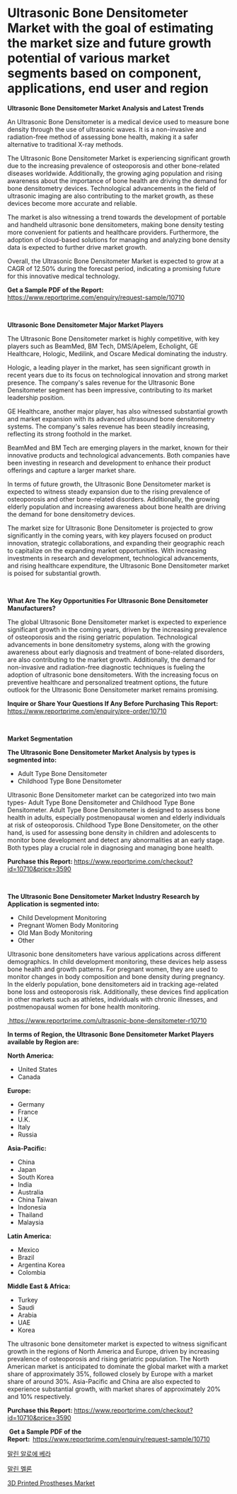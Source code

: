<p><h1>Ultrasonic Bone Densitometer Market with the goal of estimating the market size and future growth potential of various market segments based on component, applications, end user and region</h1></p><p><strong>Ultrasonic Bone Densitometer Market Analysis and Latest Trends</strong></p>
<p><p>An Ultrasonic Bone Densitometer is a medical device used to measure bone density through the use of ultrasonic waves. It is a non-invasive and radiation-free method of assessing bone health, making it a safer alternative to traditional X-ray methods.</p><p>The Ultrasonic Bone Densitometer Market is experiencing significant growth due to the increasing prevalence of osteoporosis and other bone-related diseases worldwide. Additionally, the growing aging population and rising awareness about the importance of bone health are driving the demand for bone densitometry devices. Technological advancements in the field of ultrasonic imaging are also contributing to the market growth, as these devices become more accurate and reliable.</p><p>The market is also witnessing a trend towards the development of portable and handheld ultrasonic bone densitometers, making bone density testing more convenient for patients and healthcare providers. Furthermore, the adoption of cloud-based solutions for managing and analyzing bone density data is expected to further drive market growth.</p><p>Overall, the Ultrasonic Bone Densitometer Market is expected to grow at a CAGR of 12.50% during the forecast period, indicating a promising future for this innovative medical technology.</p></p>
<p><strong>Get a Sample PDF of the Report:&nbsp;</strong> <a href="https://www.reportprime.com/enquiry/request-sample/10710">https://www.reportprime.com/enquiry/request-sample/10710</a></p>
<p>&nbsp;</p>
<p><strong>Ultrasonic Bone Densitometer Major Market Players</strong></p>
<p><p>The Ultrasonic Bone Densitometer market is highly competitive, with key players such as BeamMed, BM Tech, DMS/Apelem, Echolight, GE Healthcare, Hologic, Medilink, and Oscare Medical dominating the industry. </p><p>Hologic, a leading player in the market, has seen significant growth in recent years due to its focus on technological innovation and strong market presence. The company's sales revenue for the Ultrasonic Bone Densitometer segment has been impressive, contributing to its market leadership position.</p><p>GE Healthcare, another major player, has also witnessed substantial growth and market expansion with its advanced ultrasound bone densitometry systems. The company's sales revenue has been steadily increasing, reflecting its strong foothold in the market.</p><p>BeamMed and BM Tech are emerging players in the market, known for their innovative products and technological advancements. Both companies have been investing in research and development to enhance their product offerings and capture a larger market share.</p><p>In terms of future growth, the Ultrasonic Bone Densitometer market is expected to witness steady expansion due to the rising prevalence of osteoporosis and other bone-related disorders. Additionally, the growing elderly population and increasing awareness about bone health are driving the demand for bone densitometry devices.</p><p>The market size for Ultrasonic Bone Densitometer is projected to grow significantly in the coming years, with key players focused on product innovation, strategic collaborations, and expanding their geographic reach to capitalize on the expanding market opportunities. With increasing investments in research and development, technological advancements, and rising healthcare expenditure, the Ultrasonic Bone Densitometer market is poised for substantial growth.</p></p>
<p>&nbsp;</p>
<p><strong>What Are The Key Opportunities For Ultrasonic Bone Densitometer Manufacturers?</strong></p>
<p><p>The global Ultrasonic Bone Densitometer market is expected to experience significant growth in the coming years, driven by the increasing prevalence of osteoporosis and the rising geriatric population. Technological advancements in bone densitometry systems, along with the growing awareness about early diagnosis and treatment of bone-related disorders, are also contributing to the market growth. Additionally, the demand for non-invasive and radiation-free diagnostic techniques is fueling the adoption of ultrasonic bone densitometers. With the increasing focus on preventive healthcare and personalized treatment options, the future outlook for the Ultrasonic Bone Densitometer market remains promising.</p></p>
<p><strong>Inquire or Share Your Questions If Any Before Purchasing This Report:</strong> <a href="https://www.reportprime.com/enquiry/pre-order/10710">https://www.reportprime.com/enquiry/pre-order/10710</a></p>
<p>&nbsp;</p>
<p><strong>Market Segmentation</strong></p>
<p><strong>The Ultrasonic Bone Densitometer Market Analysis by types is segmented into:</strong></p>
<p><ul><li>Adult Type Bone Densitometer</li><li>Childhood Type Bone Densitometer</li></ul></p>
<p><p>Ultrasonic Bone Densitometer market can be categorized into two main types- Adult Type Bone Densitometer and Childhood Type Bone Densitometer. Adult Type Bone Densitometer is designed to assess bone health in adults, especially postmenopausal women and elderly individuals at risk of osteoporosis. Childhood Type Bone Densitometer, on the other hand, is used for assessing bone density in children and adolescents to monitor bone development and detect any abnormalities at an early stage. Both types play a crucial role in diagnosing and managing bone health.</p></p>
<p><strong>Purchase this Report:&nbsp;</strong><a href="https://www.reportprime.com/checkout?id=10710&price=3590">https://www.reportprime.com/checkout?id=10710&price=3590</a></p>
<p>&nbsp;</p>
<p><strong>The Ultrasonic Bone Densitometer Market Industry Research by Application is segmented into:</strong></p>
<p><ul><li>Child Development Monitoring</li><li>Pregnant Women Body Monitoring</li><li>Old Man Body Monitoring</li><li>Other</li></ul></p>
<p><p>Ultrasonic bone densitometers have various applications across different demographics. In child development monitoring, these devices help assess bone health and growth patterns. For pregnant women, they are used to monitor changes in body composition and bone density during pregnancy. In the elderly population, bone densitometers aid in tracking age-related bone loss and osteoporosis risk. Additionally, these devices find application in other markets such as athletes, individuals with chronic illnesses, and postmenopausal women for bone health monitoring.</p></p>
<p><a href="https://www.reportprime.com/ultrasonic-bone-densitometer-r10710">&nbsp;https://www.reportprime.com/ultrasonic-bone-densitometer-r10710</a></p>
<p><strong>In terms of Region, the Ultrasonic Bone Densitometer Market Players available by Region are:</strong></p>
<p>
    <p> <strong> North America: </strong>
        <ul>
            <li>United States</li>
            <li>Canada</li>
        </ul>
        </p> 
    <p> <strong> Europe: </strong>
        <ul>
            <li>Germany</li>
            <li>France</li>
            <li>U.K.</li>
            <li>Italy</li>
            <li>Russia</li>
        </ul>
        </p> 
    <p> <strong> Asia-Pacific: </strong>
        <ul>
            <li>China</li>
            <li>Japan</li>
            <li>South Korea</li>
            <li>India</li>
            <li>Australia</li>
            <li>China Taiwan</li>
            <li>Indonesia</li>
            <li>Thailand</li>
            <li>Malaysia</li>
        </ul>
        </p> 
    <p> <strong> Latin America: </strong>
        <ul>
            <li>Mexico</li>
            <li>Brazil</li>
            <li>Argentina Korea</li>
            <li>Colombia</li>
        </ul>
        </p> 
    <p> <strong> Middle East & Africa: </strong>
        <ul>
            <li>Turkey</li>
            <li>Saudi</li>
            <li>Arabia</li>
            <li>UAE</li>
            <li>Korea</li>
        </ul>
    </p>
    </p>
<p><p>The ultrasonic bone densitometer market is expected to witness significant growth in the regions of North America and Europe, driven by increasing prevalence of osteoporosis and rising geriatric population. The North American market is anticipated to dominate the global market with a market share of approximately 35%, followed closely by Europe with a market share of around 30%. Asia-Pacific and China are also expected to experience substantial growth, with market shares of approximately 20% and 10% respectively.</p></p>
<p><strong>Purchase this Report: </strong><a href="https://www.reportprime.com/checkout?id=10710&price=3590">https://www.reportprime.com/checkout?id=10710&price=3590</a></p>
<p>&nbsp;<strong>Get a Sample PDF of the Report:&nbsp;&nbsp;</strong><a href="https://www.reportprime.com/enquiry/request-sample/10710">https://www.reportprime.com/enquiry/request-sample/10710</a></p>
<p><strong></strong></p>
<p><p><a href="https://github.com/Skyleitney456456/Market-Research-Report-List-1/blob/main/224671722060.md">말린 알로에 베라</a></p><p><a href="https://github.com/iansanftyord09878/Market-Research-Report-List-1/blob/main/199769022061.md">말린 멜론</a></p><p><a href="https://github.com/Alonsoolds3wq1d81czn8rbol/Market-Research-Report-List-2/blob/main/3d-printed-prostheses-market.md">3D Printed Prostheses Market</a></p></p>